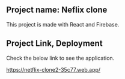 ## Project name: Neflix clone

This project is made with React and Firebase.

## Project Link, Deployment

Check the below link to see the application.

https://netflix-clone2-35c77.web.app/
